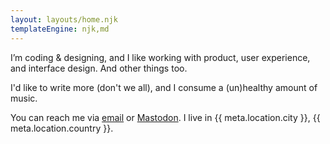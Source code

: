 ```yaml
---
layout: layouts/home.njk
templateEngine: njk,md
---
```


I’m <span class="p-role">coding & designing</span>, and I like working with <span class="p-category">product</span>, <span class="p-category">user experience</span>, and
<span class="p-category">interface design</span>. And other things too.

I'd like to write more (don't we all), and I consume a (un)healthy amount of music.

You can reach me via <a href="mailto:{{ meta.email }}" class="u-email" rel="me">email</a> or <a rel="me" class="u-url" href="{{ '' | mastodonUrl }}">Mastodon</a>. I live in <span class="p-locality">{{ meta.location.city }}</span>, <span class="p-country-name">{{ meta.location.country }}</span>.
